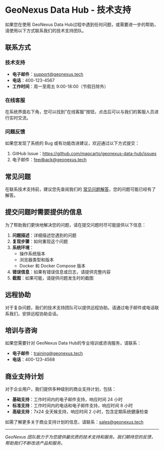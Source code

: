 # GeoNexus Data Hub - 技术支持

如果您在使用 GeoNexus Data Hub过程中遇到任何问题，或需要进一步的帮助，请使用以下方式联系我们的技术支持团队。

## 联系方式

### 技术支持

- **电子邮件**：support@geonexus.tech
- **电话**：400-123-4567
- **工作时间**：周一至周五 9:00-18:00（节假日除外）

### 在线客服

在系统界面右下角，您可以找到"在线客服"按钮，点击后可以与我们的客服人员进行实时交流。

### 问题反馈

如果您发现了系统的 Bug 或有功能改进建议，欢迎通过以下方式提交：

1. GitHub Issue：https://github.com/mapcarto/geonexus-data-hub/issues
2. 电子邮件：feedback@geonexus.tech

## 常见问题

在联系技术支持前，建议您先查阅我们的 [常见问题解答](FAQ.md)，您的问题可能已经有了解答。

## 提交问题时需要提供的信息

为了帮助我们更快地解决您的问题，请在提交问题时尽可能提供以下信息：

1. **问题描述**：详细描述您遇到的问题
2. **复现步骤**：如何重现这个问题
3. **系统环境**：
   - 操作系统版本
   - 浏览器类型和版本
   - Docker 和 Docker Compose 版本
4. **错误信息**：如果有错误信息或日志，请提供完整内容
5. **截图**：如果可能，请提供问题发生时的截图

## 远程协助

对于复杂问题，我们的技术支持团队可以提供远程协助。请通过电子邮件或电话联系我们，安排远程协助会话。

## 培训与咨询

如果您需要针对 GeoNexus Data Hub的专业培训或咨询服务，请联系：

- **电子邮件**：training@geonexus.tech
- **电话**：400-123-4568

## 商业支持计划

对于企业用户，我们提供多种级别的商业支持计划，包括：

- **基础支持**：工作时间内的电子邮件支持，响应时间 24 小时
- **标准支持**：工作时间内的电话和电子邮件支持，响应时间 8 小时
- **高级支持**：7x24 全天候支持，响应时间 2 小时，包含定期系统健康检查

如需了解更多关于商业支持计划的信息，请联系：sales@geonexus.tech

---

*GeoNexus 团队致力于为您提供最优质的技术支持和服务。我们期待您的反馈，帮助我们不断改进产品和服务。*
